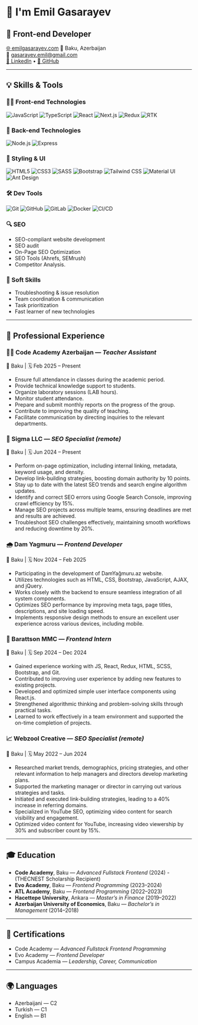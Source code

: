 # 👋 I'm Emil Gasarayev

## 🚀 Front-end Developer
[🌐 emilgasarayev.com](https://emilgasarayev.com)
📍 Baku, Azerbaijan  
📧 gasarayev.emil@gmail.com  
[💼 LinkedIn](https://www.linkedin.com/in/emil-gasarayev-b14747223/) • [🐙 GitHub](https://github.com/Gasarayev)

---

## 💡 Skills & Tools

### 👨‍💻 Front-end Technologies
![JavaScript](https://img.shields.io/badge/-JavaScript-F7DF1E?style=flat-square&logo=javascript&logoColor=black)
![TypeScript](https://img.shields.io/badge/-TypeScript-3178C6?style=flat-square&logo=typescript&logoColor=white)
![React](https://img.shields.io/badge/-React-61DAFB?style=flat-square&logo=react&logoColor=black)
![Next.js](https://img.shields.io/badge/-Next.js-000000?style=flat-square&logo=nextdotjs&logoColor=white)
![Redux](https://img.shields.io/badge/-Redux-764ABC?style=flat-square&logo=redux&logoColor=white)
![RTK](https://img.shields.io/badge/-Redux_Toolkit-764ABC?style=flat-square&logo=redux&logoColor=white)

### 🧩 Back-end Technologies
![Node.js](https://img.shields.io/badge/-Node.js-339933?style=flat-square&logo=nodedotjs&logoColor=white)
![Express](https://img.shields.io/badge/-Express.js-000000?style=flat-square&logo=express&logoColor=white)

### 🎨 Styling & UI
![HTML5](https://img.shields.io/badge/-HTML5-E34F26?style=flat-square&logo=html5&logoColor=white)
![CSS3](https://img.shields.io/badge/-CSS3-1572B6?style=flat-square&logo=css3&logoColor=white)
![SASS](https://img.shields.io/badge/-SASS-CC6699?style=flat-square&logo=sass&logoColor=white)
![Bootstrap](https://img.shields.io/badge/-Bootstrap-7952B3?style=flat-square&logo=bootstrap&logoColor=white)
![Tailwind CSS](https://img.shields.io/badge/-Tailwind_CSS-38B2AC?style=flat-square&logo=tailwind-css&logoColor=white)
![Material UI](https://img.shields.io/badge/-Material_UI-0081CB?style=flat-square&logo=mui&logoColor=white)
![Ant Design](https://img.shields.io/badge/-Ant_Design-0170FE?style=flat-square&logo=ant-design&logoColor=white)

### 🛠 Dev Tools
![Git](https://img.shields.io/badge/-Git-F05032?style=flat-square&logo=git&logoColor=white)
![GitHub](https://img.shields.io/badge/-GitHub-181717?style=flat-square&logo=github&logoColor=white)
![GitLab](https://img.shields.io/badge/-GitLab-FC6D26?style=flat-square&logo=gitlab&logoColor=white)
![Docker](https://img.shields.io/badge/-Docker-2496ED?style=flat-square&logo=docker&logoColor=white)
![CI/CD](https://img.shields.io/badge/-CI/CD-0A0A0A?style=flat-square&logo=githubactions&logoColor=white)

### 🔍 SEO
- SEO-compliant website development
- SEO audit
- On-Page SEO Optimization
- SEO Tools (Ahrefs, SEMrush)
- Competitor Analysis.

### 🧠 Soft Skills
- Troubleshooting & issue resolution
- Team coordination & communication
- Task prioritization
- Fast learner of new technologies

---

## 💼 Professional Experience

### 👨‍🏫 Code Academy Azerbaijan — *Teacher Assistant*  
📍 Baku | 🗓️ Feb 2025 – Present
- Ensure full attendance in classes during the academic period.
- Provide technical knowledge support to students.
- Organize laboratory sessions (LAB hours).
- Monitor student attendance.
- Prepare and submit monthly reports on the progress of the group.
- Contribute to improving the quality of teaching.
- Facilitate communication by directing inquiries to the relevant departments.


### 🧠 Sigma LLC — *SEO Specialist (remote)*  
📍 Baku | 🗓️ Jun 2024 – Present
- Perform on-page optimization, including internal linking, metadata, keyword usage, and density.
- Develop link-building strategies, boosting domain authority by 10 points.
- Stay up to date with the latest SEO trends and search engine algorithm updates.
- Identify and correct SEO errors using Google Search Console, improving crawl efficiency by 15%.
- Manage SEO projects across multiple teams, ensuring deadlines are met and results are achieved.
- Troubleshoot SEO challenges effectively, maintaining smooth workflows and reducing downtime by
20%.

### 🌧️ Dam Yagmuru — *Frontend Developer*  
📍 Baku | 🗓️ Nov 2024 – Feb 2025
- Participating in the development of DamYağmuru.az website.
- Utilizes technologies such as HTML, CSS, Bootstrap, JavaScript, AJAX, and jQuery.
- Works closely with the backend to ensure seamless integration of all system components.
- Optimizes SEO performance by improving meta tags, page titles, descriptions, and site loading
speed.
- Implements responsive design methods to ensure an excellent user experience across various
devices, including mobile.

### 🧪 Barattson MMC — *Frontend Intern*  
📍 Baku | 🗓️ Sep 2024 – Dec 2024
- Gained experience working with JS, React, Redux, HTML, SCSS, Bootstrap, and Git.
- Contributed to improving user experience by adding new features to existing projects.
- Developed and optimized simple user interface components using React.js.
- Strengthened algorithmic thinking and problem-solving skills through practical tasks.
- Learned to work effectively in a team environment and supported the on-time completion of
projects.


### 📈 Webzool Creative — *SEO Specialist (remote)*  
📍 Baku | 🗓️ May 2022 – Jun 2024
- Researched market trends, demographics, pricing strategies, and other relevant information to help
managers and directors develop marketing plans.
- Supported the marketing manager or director in carrying out various strategies and tasks.
- Initiated and executed link-building strategies, leading to a 40% increase in referring domains.
- Specialized in YouTube SEO, optimizing video content for search visibility and engagement.
- Optimized video content for YouTube, increasing video viewership by 30% and subscriber count by
15%.

---

## 🎓 Education
- **Code Academy**, Baku — *Advanced Fullstack Frontend* (2024) - (THECNEST Scholarship Recipient)
- **Evo Academy**, Baku — *Frontend Programming* (2023–2024)
- **ATL Academy**, Baku — *Frontend Programming* (2022–2023)
- **Hacettepe University**, Ankara — *Master’s in Finance* (2019–2022)
- **Azerbaijan University of Economics**, Baku — *Bachelor’s in Management* (2014–2018)

---

## 📜 Certifications
- Code Academy — *Advanced Fullstack Frontend Programming*
- Evo Academy — *Frontend Developer*
- Campus Academia — *Leadership, Career, Communication*

---

## 🌍 Languages
- Azerbaijani — C2
- Turkish — C1
- English — B1
